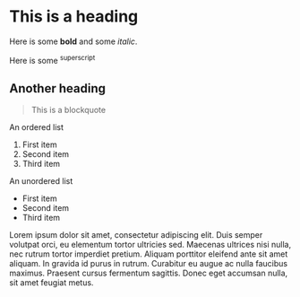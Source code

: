 # This is a heading

Here is some **bold** and some *italic*.

Here is some <sup>superscript</sup> 

## Another heading

> This is a blockquote

An ordered list

1. First item
2. Second item
3. Third item

An unordered list

- First item
- Second item
- Third item


Lorem ipsum dolor sit amet, consectetur adipiscing elit. Duis semper volutpat orci, eu elementum tortor ultricies sed. Maecenas ultrices nisi nulla, nec rutrum tortor imperdiet pretium. Aliquam porttitor eleifend ante sit amet aliquam. In gravida id purus in rutrum. Curabitur eu augue ac nulla faucibus maximus. Praesent cursus fermentum sagittis. Donec eget accumsan nulla, sit amet feugiat metus.
